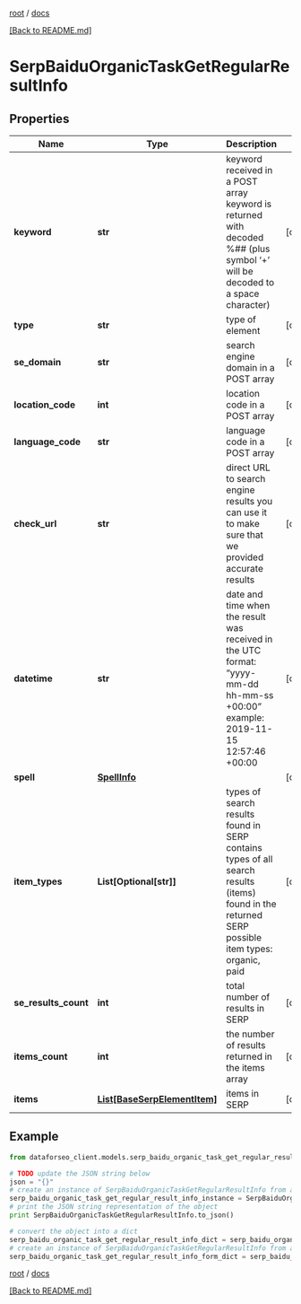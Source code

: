 [root](./../ "root") / [docs](./ "docs")

[[Back to README.md]](./../README.md "[Back to README.md]")

# SerpBaiduOrganicTaskGetRegularResultInfo

## Properties

Name | Type | Description | Notes
------------ | ------------- | ------------- | -------------
**keyword** | **str** | keyword received in a POST array keyword is returned with decoded %## (plus symbol ‘+’ will be decoded to a space character) | [optional]
**type** | **str** | type of element | [optional]
**se_domain** | **str** | search engine domain in a POST array | [optional]
**location_code** | **int** | location code in a POST array | [optional]
**language_code** | **str** | language code in a POST array | [optional]
**check_url** | **str** | direct URL to search engine results you can use it to make sure that we provided accurate results | [optional]
**datetime** | **str** | date and time when the result was received in the UTC format: “yyyy-mm-dd hh-mm-ss +00:00” example: 2019-11-15 12:57:46 +00:00 | [optional]
**spell** | [**SpellInfo**](SpellInfo.md) |  | [optional]
**item_types** | **List[Optional[str]]** | types of search results found in SERP contains types of all search results (items) found in the returned SERP possible item types: organic, paid | [optional]
**se_results_count** | **int** | total number of results in SERP | [optional]
**items_count** | **int** | the number of results returned in the items array | [optional]
**items** | [**List[BaseSerpElementItem]**](BaseSerpElementItem.md) | items in SERP | [optional]

## Example

```python
from dataforseo_client.models.serp_baidu_organic_task_get_regular_result_info import SerpBaiduOrganicTaskGetRegularResultInfo

# TODO update the JSON string below
json = "{}"
# create an instance of SerpBaiduOrganicTaskGetRegularResultInfo from a JSON string
serp_baidu_organic_task_get_regular_result_info_instance = SerpBaiduOrganicTaskGetRegularResultInfo.from_json(json)
# print the JSON string representation of the object
print SerpBaiduOrganicTaskGetRegularResultInfo.to_json()

# convert the object into a dict
serp_baidu_organic_task_get_regular_result_info_dict = serp_baidu_organic_task_get_regular_result_info_instance.to_dict()
# create an instance of SerpBaiduOrganicTaskGetRegularResultInfo from a dict
serp_baidu_organic_task_get_regular_result_info_form_dict = serp_baidu_organic_task_get_regular_result_info.from_dict(serp_baidu_organic_task_get_regular_result_info_dict)
```

  

[root](./../ "root") / [docs](./ "docs")

[[Back to README.md]](./../README.md "[Back to README.md]")